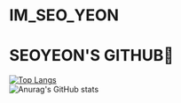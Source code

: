 # IM_SEO_YEON
<h1>SEOYEON'S GITHUB🚩</h1>


[![Top Langs](https://github-readme-stats.vercel.app/api/top-langs/?username=alier22&layout=compact)](https://github.com/alier22/github-readme-stats)                     
![Anurag's GitHub stats](https://github-readme-stats.vercel.app/api?username=alier22&show_icons=true&theme=radical)
